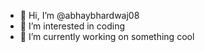 - 👋 Hi, I’m @abhaybhardwaj08
- 👀 I’m interested in coding
- 🌱 I’m currently working on something cool


<!---
abhaybhardwaj08/abhaybhardwaj08 is a ✨ special ✨ repository because its `README.md` (this file) appears on your GitHub profile.
You can click the Preview link to take a look at your changes.
--->
